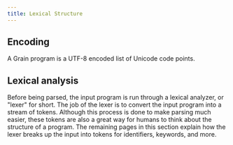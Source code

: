 ```yaml
---
title: Lexical Structure
---
```


## Encoding

A Grain program is a UTF-8 encoded list of Unicode code points.

## Lexical analysis

Before being parsed, the input program is run through a lexical analyzer, or "lexer" for short. The job of the lexer is to convert the input program into a stream of tokens. Although this process is done to make parsing much easier, these tokens are also a great way for humans to think about the structure of a program. The remaining pages in this section explain how the lexer breaks up the input into tokens for identifiers, keywords, and more.

